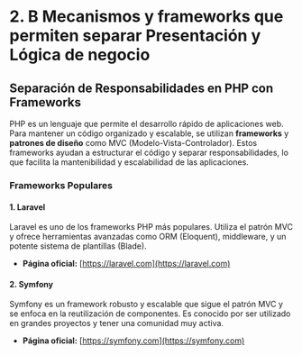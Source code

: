 # 2. B Mecanismos y frameworks que permiten separar Presentación y Lógica de negocio

## Separación de Responsabilidades en PHP con Frameworks

PHP es un lenguaje que permite el desarrollo rápido de aplicaciones web. Para mantener un código organizado y escalable, se utilizan **frameworks** y **patrones de diseño** como MVC (Modelo-Vista-Controlador). Estos frameworks ayudan a estructurar el código y separar responsabilidades, lo que facilita la mantenibilidad y escalabilidad de las aplicaciones.

### Frameworks Populares

#### 1. Laravel
Laravel es uno de los frameworks PHP más populares. Utiliza el patrón MVC y ofrece herramientas avanzadas como ORM (Eloquent), middleware, y un potente sistema de plantillas (Blade).

- **Página oficial:** [https://laravel.com](https://laravel.com)

#### 2. Symfony
Symfony es un framework robusto y escalable que sigue el patrón MVC y se enfoca en la reutilización de componentes. Es conocido por ser utilizado en grandes proyectos y tener una comunidad muy activa.

- **Página oficial:** [https://symfony.com](https://symfony.com)
